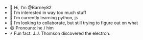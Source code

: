 - 👋 Hi, I’m @Barney82
- 👀 I’m interested in way too much stuff
- 🌱 I’m currently learning python, js
- 💞️ I’m looking to collaborate, but still trying to figure out on what
- 😄 Pronouns: he / him
- ⚡ Fun fact: J.J. Thomson discovered the electron.

<!---
Barney82/Barney82 is a ✨ special ✨ repository because its `README.md` (this file) appears on your GitHub profile.
You can click the Preview link to take a look at your changes.
--->
